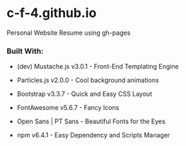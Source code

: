 # c-f-4.github.io
Personal Website Resume using gh-pages

### Built With:
* (dev) Mustache.js v3.0.1 - Front-End Templating Engine
* Particles.js v2.0.0 - Cool background animations

* Bootstrap v3.3.7 - Quick and Easy CSS Layout
* FontAwesome v5.6.7 - Fancy Icons

* Open Sans | PT Sans - Beautiful Fonts for the Eyes

* npm v6.4.1 - Easy Dependency and Scripts Manager
